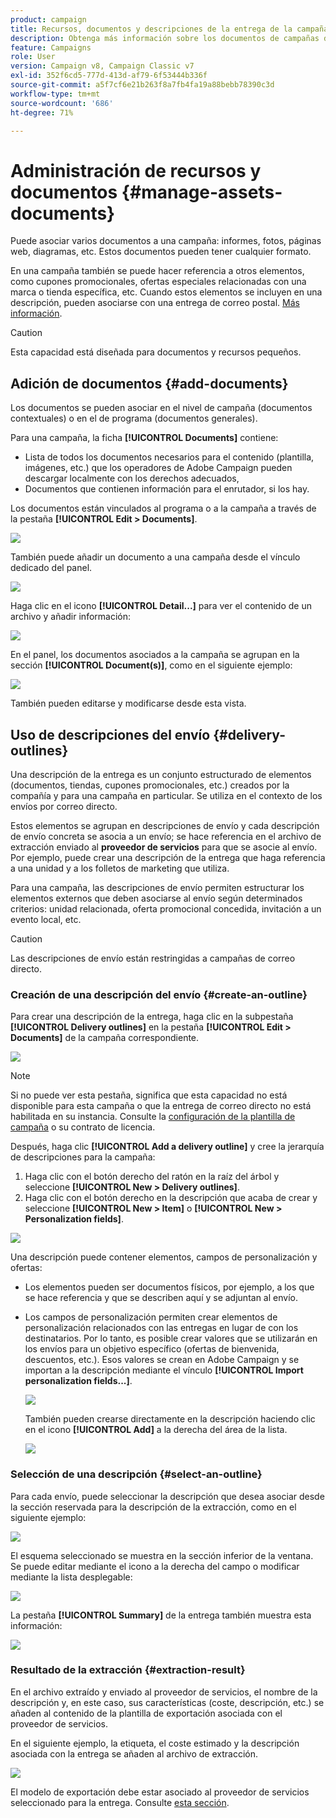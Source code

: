 ```yaml
---
product: campaign
title: Recursos, documentos y descripciones de la entrega de la campaña de marketing
description: Obtenga más información sobre los documentos de campañas de marketing y las descripciones del envío
feature: Campaigns
role: User
version: Campaign v8, Campaign Classic v7
exl-id: 352f6cd5-777d-413d-af79-6f53444b336f
source-git-commit: a5f7cf6e21b263f8a7fb4fa19a88bebb78390c3d
workflow-type: tm+mt
source-wordcount: '686'
ht-degree: 71%

---
```


# Administración de recursos y documentos {#manage-assets-documents}

Puede asociar varios documentos a una campaña: informes, fotos, páginas web, diagramas, etc. Estos documentos pueden tener cualquier formato.

En una campaña también se puede hacer referencia a otros elementos, como cupones promocionales, ofertas especiales relacionadas con una marca o tienda específica, etc. Cuando estos elementos se incluyen en una descripción, pueden asociarse con una entrega de correo postal. [Más información](#associating-and-structuring-resources-linked-via-a-delivery-outline).


>[!CAUTION]
>
>Esta capacidad está diseñada para documentos y recursos pequeños.

<!--
>[!NOTE]
>
>If you are using Campaign Marketing Resource Management module, you can also manage a library of marketing resources that are available for several users for collaborative work. [Learn more](../../mrm/using/managing-marketing-resources.md).
-->

## Adición de documentos {#add-documents}

Los documentos se pueden asociar en el nivel de campaña (documentos contextuales) o en el de programa (documentos generales).

Para una campaña, la ficha **[!UICONTROL Documents]** contiene:

* Lista de todos los documentos necesarios para el contenido (plantilla, imágenes, etc.) que los operadores de Adobe Campaign pueden descargar localmente con los derechos adecuados,
* Documentos que contienen información para el enrutador, si los hay.

Los documentos están vinculados al programa o a la campaña a través de la pestaña **[!UICONTROL Edit > Documents]**.

![](assets/op_add_document.png)

También puede añadir un documento a una campaña desde el vínculo dedicado del panel.

![](assets/add_a_document_in_op.png)

Haga clic en el icono **[!UICONTROL Detail...]** para ver el contenido de un archivo y añadir información:

![](assets/add_document_details.png)

En el panel, los documentos asociados a la campaña se agrupan en la sección **[!UICONTROL Document(s)]**, como en el siguiente ejemplo:

![](assets/edit_documents.png)

También pueden editarse y modificarse desde esta vista.

## Uso de descripciones del envío {#delivery-outlines}

Una descripción de la entrega es un conjunto estructurado de elementos (documentos, tiendas, cupones promocionales, etc.) creados por la compañía y para una campaña en particular. Se utiliza en el contexto de los envíos por correo directo.

Estos elementos se agrupan en descripciones de envío y cada descripción de envío concreta se asocia a un envío; se hace referencia en el archivo de extracción enviado al **proveedor de servicios** para que se asocie al envío. Por ejemplo, puede crear una descripción de la entrega que haga referencia a una unidad y a los folletos de marketing que utiliza.

Para una campaña, las descripciones de envío permiten estructurar los elementos externos que deben asociarse al envío según determinados criterios: unidad relacionada, oferta promocional concedida, invitación a un evento local, etc.

>[!CAUTION]
>
>Las descripciones de envío están restringidas a campañas de correo directo.

### Creación de una descripción del envío {#create-an-outline}

Para crear una descripción de la entrega, haga clic en la subpestaña **[!UICONTROL Delivery outlines]** en la pestaña **[!UICONTROL Edit > Documents]** de la campaña correspondiente.

![](assets/add-a-delivery-outline.png)


>[!NOTE]
>
>Si no puede ver esta pestaña, significa que esta capacidad no está disponible para esta campaña o que la entrega de correo directo no está habilitada en su instancia. Consulte la [configuración de la plantilla de campaña](marketing-campaign-templates.md#campaign-templates) o su contrato de licencia.

Después, haga clic **[!UICONTROL Add a delivery outline]** y cree la jerarquía de descripciones para la campaña:

1. Haga clic con el botón derecho del ratón en la raíz del árbol y seleccione **[!UICONTROL New > Delivery outlines]**.
1. Haga clic con el botón derecho en la descripción que acaba de crear y seleccione **[!UICONTROL New > Item]** o **[!UICONTROL New > Personalization fields]**.

![](assets/del-outline-add-new-item.png)

Una descripción puede contener elementos, campos de personalización y ofertas:

* Los elementos pueden ser documentos físicos, por ejemplo, a los que se hace referencia y que se describen aquí y se adjuntan al envío.
* Los campos de personalización permiten crear elementos de personalización relacionados con las entregas en lugar de con los destinatarios. Por lo tanto, es posible crear valores que se utilizarán en los envíos para un objetivo específico (ofertas de bienvenida, descuentos, etc.). Esos valores se crean en Adobe Campaign y se importan a la descripción mediante el vínculo **[!UICONTROL Import personalization fields...]**.

  ![](assets/del-outline-perso-field.png)

  También pueden crearse directamente en la descripción haciendo clic en el icono **[!UICONTROL Add]** a la derecha del área de la lista.

  ![](assets/add-del-outline-button.png)


### Selección de una descripción {#select-an-outline}

Para cada envío, puede seleccionar la descripción que desea asociar desde la sección reservada para la descripción de la extracción, como en el siguiente ejemplo:

![](assets/select-delivery-outline.png)

El esquema seleccionado se muestra en la sección inferior de la ventana. Se puede editar mediante el icono a la derecha del campo o modificar mediante la lista desplegable:

![](assets/delivery-outline-selected.png)

La pestaña **[!UICONTROL Summary]** de la entrega también muestra esta información:

![](assets/delivery-outline-in-dashboard.png)

### Resultado de la extracción {#extraction-result}

En el archivo extraído y enviado al proveedor de servicios, el nombre de la descripción y, en este caso, sus características (coste, descripción, etc.) se añaden al contenido de la plantilla de exportación asociada con el proveedor de servicios.

En el siguiente ejemplo, la etiqueta, el coste estimado y la descripción asociada con la entrega se añaden al archivo de extracción.

![](assets/campaign-export-template.png)

El modelo de exportación debe estar asociado al proveedor de servicios seleccionado para la entrega. Consulte [esta sección](providers-stocks-and-budgets.md#creating-service-providers-and-their-cost-structures).
